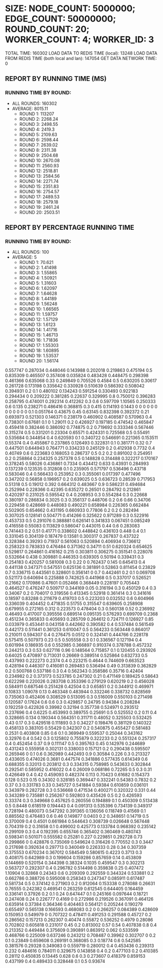 
# SIZE: NODE_COUNT: 5000000; EDGE_COUNT: 50000000; ROUND_COUNT: 20; WORKER_COUNT: 4; WORKER_ID: 3
 TOTAL TIME: 160302
 LOAD DATA TO REDIS TIME (local): 13248
 LOAD DATA FROM REDIS TIME (both local and lan): 147054
 GET DATA NETWORK TIME: 0

## REPORT BY RUNNING TIME (MS)

 ### RUNNING TIME BY ROUND:

  + ALL ROUNDS: 160302
  + AVERAGE: 8015.11
     + ROUND 1: 113207
     + ROUND 2: 2268.24
     + ROUND 3: 2498.55
     + ROUND 4: 2419.3
     + ROUND 5: 2109.63
     + ROUND 6: 2598.44
     + ROUND 7: 2639.02
     + ROUND 8: 2311.38
     + ROUND 9: 2504.68
     + ROUND 10: 2670.08
     + ROUND 11: 2560.93
     + ROUND 12: 2518.81
     + ROUND 13: 2584.56
     + ROUND 14: 2271.74
     + ROUND 15: 2351.83
     + ROUND 16: 2754.57
     + ROUND 17: 2489.53
     + ROUND 18: 2579.18
     + ROUND 19: 2461.24
     + ROUND 20: 2503.51

## REPORT BY PERCENTAGE RUNNING TIME

 ### RUNNING TIME BY ROUND:

  + ALL ROUNDS: 100
  + AVERAGE: 5
     + ROUND 1: 70.621
     + ROUND 2: 1.41498
     + ROUND 3: 1.55865
     + ROUND 4: 1.50921
     + ROUND 5: 1.31603
     + ROUND 6: 1.62097
     + ROUND 7: 1.64628
     + ROUND 8: 1.44189
     + ROUND 9: 1.56248
     + ROUND 10: 1.66565
     + ROUND 11: 1.59757
     + ROUND 12: 1.57129
     + ROUND 13: 1.6123
     + ROUND 14: 1.41716
     + ROUND 15: 1.46713
     + ROUND 16: 1.71836
     + ROUND 17: 1.55303
     + ROUND 18: 1.60895
     + ROUND 19: 1.53537
     + ROUND 20: 1.56174

0.557747 0.287034 0.448046 0.143988 0.202018 0.219863 0.475194 0.5 0.835309 0.465507 0.357408 0.035824 0.483428 0.448475 0.298398 0.461366 0.635068 0.33 0.249849 0.705526 0.4584 0.5 0.630205 0.30617 0.261728 0.173198 0.335642 0.330928 0.510639 0.586392 0.508042 0.394931 0.2 0.1 0.480102 0.134243 0.591254 0.330493 0.922183 0.294434 0 0.209222 0.381285 0.22637 0.329995 0.8 0.750012 0.396283 0.258795 0.474001 0.292314 0.412262 0.3 0.6 0.597709 1.10565 0.250333 0.6 0.135 0.238271 0.486416 0.368815 0.3 0.415 0.114193 0.1443 0 0 0 0 0 0 0 0 0 0 0 0 0.1 0.051764 0.43675 0.45 0.63145 0.832398 0.392372 0.21 0.693973 0.521303 0.146371 0.238179 0.460902 0.408587 0.570963 0.4 0.738301 0.67681 0.1 0 1.29011 0.2 0.426927 0.197185 0.474542 0.465847 0.459418 0.382446 0.386092 0.774875 0.2 0.719692 0.333346 0.567446 0.315274 0.5 0.331201 0.23304 0.65571 0.424331 0.725568 0.5 0.55491 0.535684 0.344854 0.4 0.620593 0.1 0.340722 0.546691 0.221365 0.153511 0.55374 0.4 0.455867 0.237865 0.126493 0.322831 0.1 0.381771 0.32 0.7 0.447501 0.644943 0.764771 0.334233 0.245129 0.2 0.412938 0.7732 0.4 0.40749 0.6 0.223683 0.168053 0.286737 0.5 0.2 0.2 0.891002 0.254951 0.2 0.258864 0.234325 0.257378 0.5 0.148828 0.314488 0.322217 0.170167 0.378245 0.58026 0.436861 0.7334 0.434412 0.633 0.43931 0.284993 0.137239 0.123535 0.312808 0.1 0.235905 0.571797 0.536496 0.43718 0.583046 0.4 0.566433 0.253952 0.3 0.355061 0.017397 0.477496 0.347202 0.56858 0.196957 0.2 0.639025 0.5 0.636723 0.28539 0.717953 0.51318 0.5 0.19012 0.392 0.664312 0.483667 0.9 0.586231 0.494684 0.252994 0.228366 0.42395 0.635272 0.26501 0.284792 0.212861 0.420297 0.231025 0.595542 0.4 0.208953 0.3 0.554284 0.3 0.22668 0.380197 0.286834 0.3025 0.3 0.356137 0.448706 0.2 0.6 0.66 0.34706 0.229458 0.428669 0.448083 0.490221 0.658984 0.226365 0.662484 0.502905 0.654662 0.431195 0.660933 0.77806 0.2 0.2 0.282494 0.307025 0.128141 0.504771 0.414266 0.325622 0.971289 0.3 0.522916 0.453733 0.5 0.291076 0.388881 0.626141 0.341833 0.067451 0.085249 0.416558 0.55083 0.113829 0.586047 0.443015 0.44 0.6 0.283083 0.741443 0.2 0.51 0.41771 0.338602 0.448842 0.436103 0.448 0.4 0.1 0.331045 0.304139 0.187479 0.13581 0.300317 0.267837 0.437322 0.328384 0.39293 0.71937 0.561063 0.520894 0.406934 0.736612 0.258323 0.783833 0.476484 0.371362 0.34711 0.51 0.620324 0.654625 0.529817 0.264861 0.416162 0.215 0.303811 0.306275 0.351541 0.228078 0.532664 0.438 0.309881 0.446353 0.639305 0.50194 0.339431 0.3 0.254183 0.420257 0.581008 0.3 0.22 0 0.762437 0.145 0.645413 0.4 0.441138 0.347371 0.547551 0.625136 0.381891 0.52863 0.811454 0.23829 0.7 0.336715 0.443561 0.328601 0.356141 0 0.7 0.442461 0.2 0.1 0.069708 0.521173 0.640694 0.225888 0.742625 0.441968 0.5 0.337017 0.526521 0.21662 0.170986 0.47601 0.052466 0.368449 0.228197 0.705443 0.464527 0.476247 0.509717 0.344169 0.05 0.316194 0.3 0.450129 0.4 0.3 0.34067 0.2 0.704017 0.319556 0.413345 0.52918 0.361414 0.3 0.341616 0.18597 0.83288 0.211679 0.419703 0.5 0.223203 0.032552 0.6 0.604966 0.336039 0.404452 0.471835 0.51755 0.315547 0.639605 0.258908 0.679955 0.272165 0.312 0.223573 0.478404 0.3 0.560138 0.52 0.236992 0.46493 0.417007 0.395556 0.689514 0.095135 0.576293 0.699709 0.2368 0.451234 0.365833 0.405693 0.285709 0.264612 0.724711 0.126927 0.85 0.033979 0.453441 0.043158 0.442662 0.390582 0.4 0.537484 0.561549 0.442173 0.511441 0.361253 0.610047 0.5 0.564233 0.563448 0.864017 0.210011 0.594307 0.4 0.276475 0.0512 0 0.324141 0.444766 0.228178 0.575415 0.507973 0.23 0.5 0.505558 0.3 0.1 0.336567 0.127194 0.4 0.601994 0.186935 0.6 0.552985 0.366897 0.910374 0.378788 0.457232 0.244213 0.3 0.53 0.627116 0.96 0.148564 0.715857 0.1 0.120455 0.293926 0.64025 0.470897 0.713031 0.26669 0.389514 0.525864 0.632733 0.5 0.437993 0.222273 0.2374 0.4 0.223215 0.4644 0.744609 0.663523 0.428194 0.446307 0.416081 0.269483 0.536494 0.49 0.313839 0.362829 0.2 0.500768 0.537186 0.3 0.4 0.562343 0.358586 0.35716 0.42404 0.234982 0.2 0.373173 0.523785 0.247302 0.21 0.471149 0.189425 0.58643 0.622298 0.220026 0.283708 0.353396 0.279129 0.620219 0.2 0.456028 0.584911 0.687546 0.251428 0.42504 0.3 0.65851 0.2 0.344912 0.469971 0.10833 1.09078 0.13 0.463348 0.483944 0.332246 0.338732 0.828569 0.735063 0.452406 0.308529 0.513095 0.3 0.516009 0.550103 0.271498 0.120587 0.17624 0.6 0.6 0.3 0.429857 0.24795 0.94384 0.208284 0.192259 0.422826 0.39982 0.32194 0.357738 0.524971 0.293512 0.237696 0.4 0.6225 0.453993 0.389755 0.25691 0.5 0.525552 0.2 0.11 0.4 0.328665 0.134 0.190344 0.564351 0.311711 0.48052 0.325503 0.532425 0.43 0.17 0.3 0.429518 0.111893 0.3 0.34227 0.198476 0.381129 0.140322 0.458133 0.383105 0.55429 0.342307 0.2 0.540875 0.455427 0.581483 0.2531 0.403808 0.85 0.6 0.1 0.369949 0.559537 0.25044 0.343162 0.32976 0.4 0.542 0.3 0.125802 0.755879 0.322233 0.2 0.551324 0.257317 0.4 0.452454 0.37 0.9 0.111147 0.5 0.395763 0.45 0.142976 0.244689 0.431243 0.555958 0.302131 0.338003 0.157121 0.2 0.290438 0.595507 0.265946 0 0.1 0.6 0.362989 0.442493 0.9 0.30584 0.226 0.3 0.213327 0.433605 0.474026 0.3681 0.447574 0.341886 0.577435 0.614349 0.6 0.688355 0.32013 0.203812 0.3 0.334315 0.758985 0.543633 0.302844 0.292541 0.585952 0.416022 0.4 0.26009 0.068186 0.72265 0.5 0.3 0.31 0.426649 0.4 0.42 0.459093 0.482374 0.113 0.70423 0.61682 0.154373 0.128 0.523 0.15 0.34302 0.328185 0.369447 0.332241 0.54383 0.7832 0.2 0.37 0.3 0.331783 0.33 0.345727 0.541884 0.59384 0.610859 0.036101 0.343979 0.282728 0.3 0.536668 0.471534 0.400271 0.320322 0.331 0.44 0.343289 0.735881 0.256267 0.592803 0.435426 0.5 0.2 0.426593 0.33374 0.3 0.349668 0.457625 0.260556 0.194889 0.1 0.450309 0.513438 0.5 0.8448 0.618519 0.194443 0.4 0.091313 0.535396 0.734139 0.349317 0.728194 0.480073 0.547292 0.391365 0.136056 0.118749 0.41569 0.1 0.885562 0.476483 0.6 0.46 0.149877 0.0403 0.2 0.348651 0.14719 0.5 0.370009 0.4 0.4501 0.661984 0.544643 0.308739 0.026648 0.567448 0.704319 0.2 0.31658 0.1 0.499002 0.425773 0.133784 0.968392 0.235142 0.299109 0.3 0.4 0.192395 0.655746 0.365402 0.360469 0.480743 0.598341 0.501071 0.555582 0.25281 0.227 0.229851 0.292728 0.73 0.299866 0 0.428876 0.735069 0.549624 0.316426 0.770552 0.3 0.3447 0.217698 0.392634 0.297713 0.340049 0.226333 0.28 0.34 0.307359 0.375553 0.670234 0.367012 0.584549 0.580615 0.4223 0.3713 0.3 0.408175 0.642989 0.3 0.199604 0.159286 0.857659 0.14 0.453809 0.144669 0.520154 0.344398 0.38324 0.1035 0.459547 0.3 0.302213 0.563727 0.292307 0.4 0.296782 0.514498 0.359838 0.25 0.407472 1.10904 0.32868 0.24343 0.6 0.209309 0.292559 0.344324 0.533881 0.2 0.662786 0.388726 0.595008 0.258343 0.247347 0.085911 0.617487 0.581734 0.5 0.374142 0.271903 0.2 0.912064 0.153338 0.278088 0.26631 0.76555 0.242382 0.469541 0.263259 0.612545 0.644405 0.164459 0.336141 0.37926 0.2 0.1 0.24 0.647447 0.1 0.245166 0.097644 0.18721 0.247408 0.24 0.226777 0.4169 0 0.272986 0.219526 0.367091 0.464126 0.635914 0.37384 0.364346 0.404463 0.564121 0.205244 0.190279 0.655497 0.565138 0.166593 0.468083 0.2 0 0.266257 0.084389 0.428609 0.150953 0.549979 0 0.707322 0.478411 0.491253 0.291588 0.45727 0.2 0.286562 0.157213 0.262307 0.40474 0.55872 0.536252 0.4979 0.28086 0.702802 0.605818 0.231017 0.45 0.2 0.813002 0.57 0.54 0.407838 0.8 0.4 0.213352 0.449484 0.375609 0.390891 0.863912 0.062 0.533599 0.468766 0.225009 0.637246 0.243212 0.708487 0.39962 0.302707 0 0.2 0.1 0.23849 0.659608 0.269191 0.368085 0.3 0.18774 0.6 0.542585 0.381576 0.29328 0.349083 0 0.559719 0.280012 0.4 0.453436 0.239313 0.232 0.484616 0.784011 0.329675 0.143858 0.4 0.2 0.477103 0.2 0.410385 0.28112 0.450835 0.13445 0.628 0.6 0.3 0.273607 0.418379 0.859153 0.437199 0.4 0.489433 0.328448 0.1 0.5 0.93674 